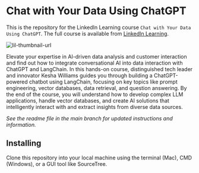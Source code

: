 # Chat with Your Data Using ChatGPT


This is the repository for the LinkedIn Learning course `Chat with Your Data Using ChatGPT`. The full course is available from [LinkedIn Learning][lil-course-url].

![lil-thumbnail-url]

Elevate your expertise in AI-driven data analysis and customer interaction and find out how to integrate conversational AI into data interaction with ChatGPT and LangChain. In this hands-on course, distinguished tech leader and innovator Kesha Williams guides you through building a ChatGPT-powered chatbot using LangChain, focusing on key topics like prompt engineering, vector databases, data retrieval, and question answering. By the end of the course, you will understand how to develop complex LLM applications, handle vector databases, and create AI solutions that intelligently interact with and extract insights from diverse data sources.

_See the readme file in the main branch for updated instructions and information._

## Installing
Clone this repository into your local machine using the terminal (Mac), CMD (Windows), or a GUI tool like SourceTree.

[0]: # (Replace these placeholder URLs with actual course URLs)

[lil-course-url]: https://www.linkedin.com/learning/chat-with-your-data-using-chatgpt
[lil-thumbnail-url]: https://media.licdn.com/dms/image/D560DAQHmJSA5aCjk6Q/learning-public-crop_675_1200/0/1718120403830?e=2147483647&v=beta&t=lpojIbHlI6Jl_BpgHTaGYgSVM2jX3hcaj6M0J2Scg9c

